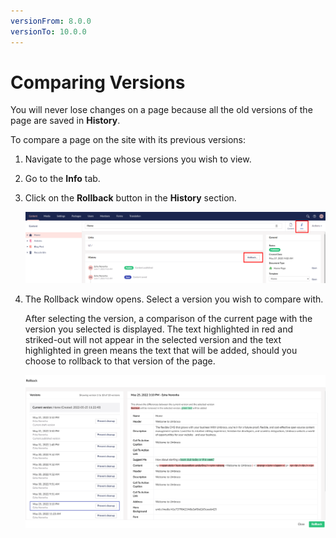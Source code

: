 ```yaml
---
versionFrom: 8.0.0
versionTo: 10.0.0
---
```


# Comparing Versions

You will never lose changes on a page because all the old versions of the page are saved in **History**.

To compare a page on the site with its previous versions:

1. Navigate to the page whose versions you wish to view.
2. Go to the **Info** tab.
3.  Click on the **Rollback** button in the **History** section.

    ![Rollback](../../../../../11/umbraco-cms/tutorials/editors-manual/version-management/images/Rollback-v9.png)
4.  The Rollback window opens. Select a version you wish to compare with.

    After selecting the version, a comparison of the current page with the version you selected is displayed. The text highlighted in red and striked-out will not appear in the selected version and the text highlighted in green means the text that will be added, should you choose to rollback to that version of the page.

    ![Rollback Changes](../../../../../11/umbraco-cms/tutorials/editors-manual/version-management/images/Rollback-changes-v10.png)
